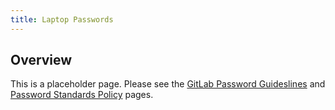 ```yaml
---
title: Laptop Passwords
---
```


## Overview

This is a placeholder page. Please see the [GitLab Password Guideslines](/handbook/security/password-guidelines/) and [Password Standards Policy](/handbook/security/password-standard/) pages.
